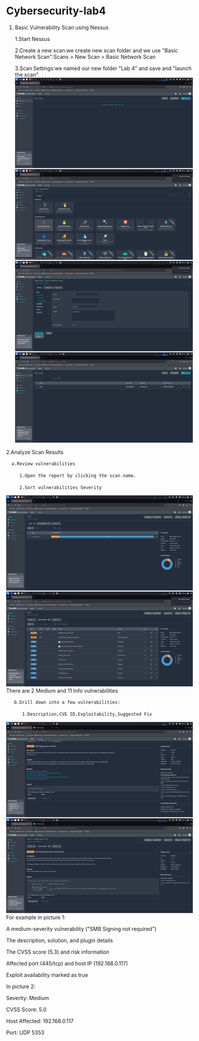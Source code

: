 # Cybersecurity-lab4
1. Basic Vulnerability Scan using Nessus

   1.Start Nessus
   
   2.Create a new scan:we create new scan folder and we use "Basic Network Scan":Scans > New Scan > Basic Network Scan
   
   3.Scan Settings:we named our new folder "Lab 4" and save and "launch the scan"
![image alt](https://github.com/AlizadaUlvi/Cybersecurity-lab4/blob/3b3098f10efd47d30cd10f9a387ef0f3d411674f/step1/step1.jpg)
![image alt](https://github.com/AlizadaUlvi/Cybersecurity-lab4/blob/cc1608c4f2f8cf3a36aa6c09494ea98022181938/step1/step1%20(2).jpg)
![image alt](https://github.com/AlizadaUlvi/Cybersecurity-lab4/blob/436153cc154a00d1561767e48250e619b788fea9/step1/step1%20(3).jpg)
![image alt](https://github.com/AlizadaUlvi/Cybersecurity-lab4/blob/09bc0acee2ef3c452692cc92bf95ab5b4193f119/step1/step1%20(4).jpg)

2.Analyze Scan Results

      a.Review vulnerabilities
      
         1.Open the report by clicking the scan name.
   
         2.Sort vulnerabilities Severity
![image alt](https://github.com/AlizadaUlvi/Cybersecurity-lab4/blob/de090274da6953a17f93bdce321fb00385256985/step2/step%202%20a.jpg)
![image alt](https://github.com/AlizadaUlvi/Cybersecurity-lab4/blob/aa75ac2de26ea395e636b716e04c31970b98df20/step2/step%202%20a%20(2).jpg)   
There are 2 Medium and 11 Info vulnerabilities
       
       b.Drill down into a few vulnerabilities:
          
          1.Description,CVE ID,Exploitability,Suggested Fix
          
![image alt](https://github.com/AlizadaUlvi/Cybersecurity-lab4/blob/cb0080d7c7f4d25f6b1cc5df31b4597648f4e6c3/step2/step%202%20b.jpg)
![image alt](https://github.com/AlizadaUlvi/Cybersecurity-lab4/blob/4b38d7a6e2ba952b05fb3c9452f749ec374bd9ba/step2/step%202%20b%20(2).jpg)
For example in picture 1:

A medium-severity vulnerability ("SMB Signing not required")

The description, solution, and plugin details

The CVSS score (5.3) and risk information

Affected port (445/tcp) and host IP (192.168.0.117)

Exploit availability marked as true

In picture 2:

Severity: Medium

CVSS Score: 5.0

Host Affected: 192.168.0.117

Port: UDP 5353
